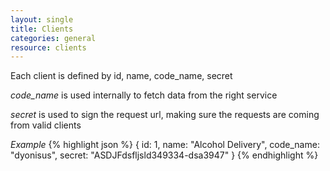 ```yaml
---
layout: single
title: Clients
categories: general
resource: clients
---
```


Each client is defined by id, name, code_name, secret 

*code_name* is used internally to fetch data from the right service

*secret* is used to sign the request url, making sure the requests are coming from valid clients

*Example*
{% highlight json %}
{
	id: 1,
	name: "Alcohol Delivery",
	code_name: "dyonisus",
	secret: "ASDJFdsfljsld349334-dsa3947"
}
{% endhighlight %}
